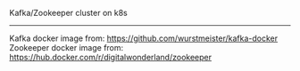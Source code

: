 Kafka/Zookeeper cluster on k8s

***
Kafka docker image from: https://github.com/wurstmeister/kafka-docker
Zookeeper docker image from: https://hub.docker.com/r/digitalwonderland/zookeeper
